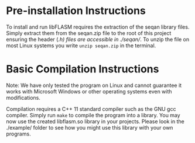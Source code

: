 Pre-installation Instructions
=============================

To install and run libFLASM requires the extraction of the seqan library files.
Simply extract them from the seqan.zip file to the root of this project ensuring
the header (*.h) files are accessible in ./seqan/*. To unzip the file on most
Linux systems you write `unzip seqan.zip` in the terminal.

Basic Compilation Instructions
==============================

Note: We have only tested the program on Linux and cannot guarantee it works
with Microsoft Windows or other operating systems even with modifications.

Compilation requires a C++ 11 standard compiler such as the GNU gcc compiler.
Simply run `make` to compile the program into a library. You may now use the
created libflasm.so library in your projects. Please look in the ./example/
folder to see how you might use this library with your own programs.
